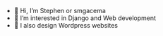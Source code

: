 - 👋 Hi, I’m  Stephen or smgacema
- 👀 I’m interested in Django and Web development
- 🌱 I also design Wordpress websites

<!---
smgacema is a ✨ special ✨ repository because its `README.md` (this file) appears on your GitHub profile.
You can click the Preview link to take a look at your changes.
--->
